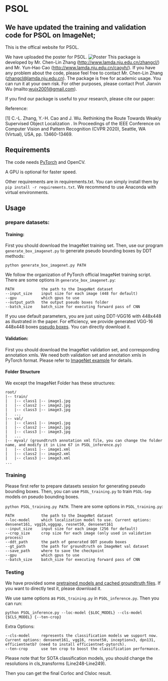 # PSOL
## We have updated the training and validation code for PSOL on ImageNet;
This is the offical website for PSOL. 

We have uploaded the poster for PSOL.
![Poster][poster]
This package is developed by Mr. Chen-Lin Zhang (http://www.lamda.nju.edu.cn/zhangcl/) and Mr. Yun-Hao Cao (http://www.lamda.nju.edu.cn/caoyh/). If you have any problem about 
the code, please feel free to contact Mr. Chen-Lin Zhang (zhangcl@lamda.nju.edu.cn). 
The package is free for academic usage. You can run it at your own risk. For other purposes, please contact Prof. Jianxin Wu (mailto:wujx2001@gmail.com).

If you find our package is useful to your research, please cite our paper:

Reference: 
           
[1] C.-L. Zhang, Y.-H. Cao and J. Wu. Rethinking the Route Towards Weakly Supervised Object Localization
. In Proceedings of the IEEE Conference on Computer Vision and Pattern Recognition (CVPR 2020), Seattle, WA (Virtual), USA, pp. 13460-13469.
## Requirements
The code needs [PyTorch][pytorch] and OpenCV.

A GPU is optional for faster speed.

Other requirements are in requirements.txt. You can simply install them by `pip install -r requirements.txt`. We recommend to use Anaconda with virtual environments.

## Usage


### prepare datasets:
#### Training:
First you should download the ImageNet training set. Then, use our program `generate_box_imagenet.py` to generate pseudo bounding boxes by DDT methods:

`python generate_box_imagenet.py PATH`

We follow the organization of PyTorch official ImageNet training script. There are some options in `generate_box_imagenet.py`:

```
PATH            the path to the ImageNet dataset
--input_size    input size for each image (448 for default)
--gpu           which gpus to use 
--output_path   the output pseudo boxes folder
--batch_size    batch_size for executing forward pass of CNN
```

If you use default parameters, you are just using DDT-VGG16 with 448x448 as illustrated in the paper. For efficiency, we provide generated VGG-16 448x448 boxes [pseudo boxes][pseudo boxes]. You can directly download it.
#### Validation:
First you should download the ImageNet validation set, and corresponding annotation xmls. We need both validation set and annotation xmls in PyTorch format. Please refer to [ImageNet example][imagenet example] for details.

#### Folder Structure
We except the ImageNet Folder has these structures:
```
root/
|-- train/
|   |-- class1 |-- image1.jpg 
|   |-- class2 |-- image2.jpg
|   |-- class3 |-- image3.jpg
|   ...
|-- val/
|   |-- class1 |-- image1.jpg 
|   |-- class2 |-- image2.jpg
|   |-- class3 |-- image3.jpg
|   ...
|-- myval/ (groundtruth annotation xml file, you can change the folder name, and modify it in Line 67 in PSOL_inference.py)
|   |-- class1 |-- image1.xml 
|   |-- class2 |-- image2.xml
|   |-- class3 |-- image3.xml
...
```

### Training

Please first refer to prepare datasets session for generating pseudo bounding boxes. Then, you can use `PSOL_training.py` to train `PSOL-Sep` models on pseudo bounding boxes.

`python PSOL_training.py PATH`. There are some options in `PSOL_training.py`:

```
PATH            the path to the ImageNet dataset
--loc-model     which localization model to use. Current options: densenet161, vgg16,vgggap, resnet50, densenet161
--input_size    input size for each image (256 for default)
--crop_size     crop size for each image (only used in validation process)
--ddt_path      the path of generated DDT pseudo boxes
--gt_path       the path for groundtruth on ImageNet val dataset
--save_path     where to save the checkpoint
--gpu           which gpus to use 
--batch_size    batch_size for executing forward pass of CNN
```
### Testing

We have provided some [pretrained models and cached groundtruth files][modellink]. If you want to directly test it, please download it.

We use same options as `PSOL_training.py` in `PSOL_inference.py`. Then you can run:

`python PSOL_inference.py --loc-model {$LOC_MODEL} --cls-model {$CLS_MODEL} {--ten-crop}`

Extra Options:
```
--cls-model     represents the classification models we support now. Current options: densenet161, vgg16, resnet50, inceptionv3, dpn131, efficientnetb7 (need to install efficientnet-pytorch). 
--ten-crop      use ten crop to boost the classification performance.
```

Please note that for SOTA classification models, you should change the resolutions in cls_transforms (Line248-Line249).

Then you can get the final Corloc and Clsloc result.

[pytorch]:https://pytorch.org/
[imagenet example]:https://github.com/pytorch/examples/tree/master/imagenet
[annolink]:https://drive.google.com/open?id=1XcSJ4WIhgema_jSPI0PJX14W2l8xQkvP
[poster]:poster.png
[modellink]:https://drive.google.com/open?id=1uepi6B6cL2EorygHgODG77HN9V1_ZTXX
[pseudo boxes]: https://drive.google.com/file/d/1bOrHlcqLhCMt5-d6FH-GryNEIn66YLWi/view?usp=sharing
